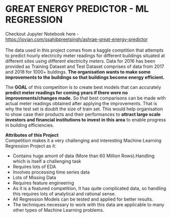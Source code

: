 
# GREAT ENERGY PREDICTOR - ML REGRESSION
Checkout Jupyter Notebook here - https://jovian.com/ssahibpreetsingh/ashrae-great-energy-predictor
<br><br>
The data used in this project comes from a kaggle comptition that attempts to predict hourly electricity meter readings for different buildings situated at different sites using different electricity meters.
Data for 2016 has been provided as Training Dataset and Test Dataset comprises of data from 2017 and 2018 for 1000+ buldings.
**The organisation wants to make some improvements to the buildings so that buildings become energy efficient.**

The **GOAL** of this competition is to create best models that can accurately **predict meter readings for coming years if there were no improvements/changes made.** So that best comparisons can be made with actual meter readings obtained after applying the improvements. That is why the test set is doublt the size of train set.
This would help organisation to show case their products and their performances to **attract large scale investors and financial institutions to invest in this area** to enable progress in building efficiencies.

**Attributes of this Project** <br>
Competition makes it a very challenging and interesting Machine Learning Regression Project as it:

- Contains huge amont of data (More than 60 Million Rows).Handling which is itself a challenging task
- Requires lots of EDA
- Involves processing time series data
- Lots of Missing Data
- Requires feature engineering
- As it is a featured competition, It has quite complicated data, so handling this requires lots of analytical and rational sense.
- All Regression Models can be tested and applied for better results.
- The techniques necessary to work with this data are applicable to many other types of Machine Learning problems.

